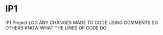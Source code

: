 # IP1
IP1 Project
LOG ANY CHANGES MADE TO CODE USING COMMENTS SO OTHERS KNOW WHAT THE LINES OF CODE DO
